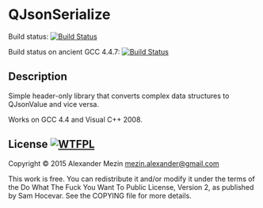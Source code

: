 QJsonSerialize
==============

Build status:
[![Build Status](https://travis-ci.org/sanya-m/qjsonserialize.svg?branch=master)](https://travis-ci.org/sanya-m/qjsonserialize)

Build status on ancient GCC 4.4.7:
[![Build Status](https://snap-ci.com/sanya-m/qjsonserialize/branch/master/build_image)](https://snap-ci.com/sanya-m/qjsonserialize/branch/master)

Description
-----------
Simple header-only library that converts complex data structures to QJsonValue and vice versa.

Works on GCC 4.4 and Visual C++ 2008.

License [![WTFPL](http://www.wtfpl.net/wp-content/uploads/2012/12/wtfpl-badge-4.png)](http://www.wtfpl.net/ "WTFPL")
-------

Copyright © 2015 Alexander Mezin <mezin.alexander@gmail.com>

This work is free. You can redistribute it and/or modify it under the
terms of the Do What The Fuck You Want To Public License, Version 2,
as published by Sam Hocevar. See the COPYING file for more details.
